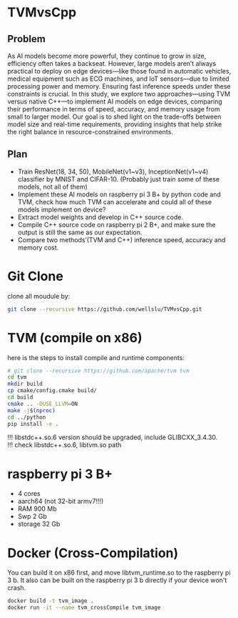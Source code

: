 # TVMvsCpp

## Problem
As AI models become more powerful, they continue to grow in size, efficiency often takes a backseat. However, large models aren’t always practical to deploy on edge devices—like those found in automatic vehicles, medical equipment such as ECG machines, and IoT sensors—due to limited processing power and memory. Ensuring fast inference speeds under these constraints is crucial. In this study, we explore two approaches—using TVM versus native C++—to implement AI models on edge devices, comparing their performance in terms of speed, accuracy, and memory usage from small to larger model. Our goal is to shed light on the trade-offs between model size and real-time requirements, providing insights that help strike the right balance in resource-constrained environments.

## Plan
- Train ResNet(18, 34, 50), MobileNet(v1\~v3), InceptionNet(v1\~v4) classifier by MNIST and CIFAR-10. (Probably just train some of these models, not all of them)
- Implement these AI models on raspberry pi 3 B+ by python code and TVM, check how much TVM can accelerate and could all of these models implement on device? 
- Extract model weights and develop in C++ source code.
- Compile C++ source code on raspberry pi 2 B+, and make sure the output is still the same as our expectation. 
- Compare two methods’(TVM and C++) inference speed, accuracy and memory cost. 

# Git Clone
clone all moudule by: 
<br>
```bash
git clone --recursive https://github.com/wellslu/TVMvsCpp.git
```

# TVM (compile on x86)
here is the steps to install compile and runtime components: 
<br>
```bash
# git clone --recursive https://github.com/apache/tvm tvm
cd tvm
mkdir build
cp cmake/config.cmake build/
cd build
cmake .. -DUSE_LLVM=ON
make -j$(nproc)
cd ../python
pip install -e .
```
!!! libstdc++.so.6 version should be upgraded, include GLIBCXX_3.4.30. 
<br>
!!! check libstdc++.so.6, libtvm.so path

# raspberry pi 3 B+
- 4 cores
- aarch64 (not 32-bit armv7!!!)
- RAM 900 Mb
- Swp 2 Gb
- storage 32 Gb

# Docker (Cross-Compilation)
You can build it on x86 first, and move libtvm_runtime.so to the raspberry pi 3 b. It also can be built on the raspberry pi 3 b directly if your device won't crash. 
<br>
```bash
docker build -t tvm_image .
docker run -it --name tvm_crossCompile tvm_image
```